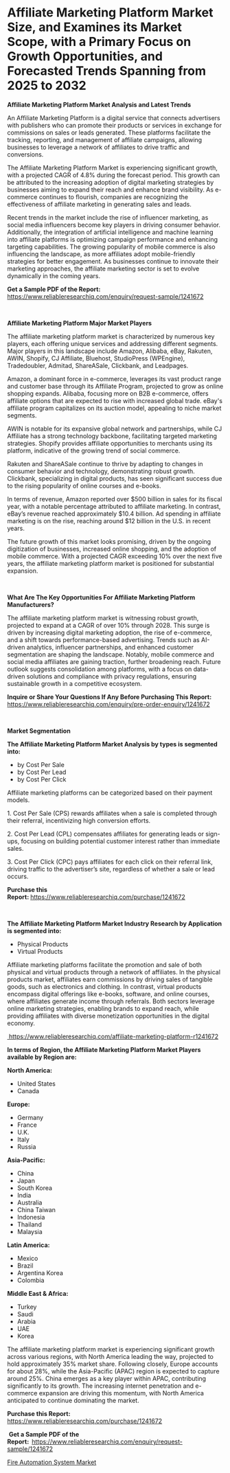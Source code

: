 <p><h1>Affiliate Marketing Platform Market Size, and Examines its Market Scope, with a Primary Focus on Growth Opportunities, and Forecasted Trends Spanning from 2025 to 2032</h1></p><p><strong>Affiliate Marketing Platform Market Analysis and Latest Trends</strong></p>
<p><p>An Affiliate Marketing Platform is a digital service that connects advertisers with publishers who can promote their products or services in exchange for commissions on sales or leads generated. These platforms facilitate the tracking, reporting, and management of affiliate campaigns, allowing businesses to leverage a network of affiliates to drive traffic and conversions.</p><p>The Affiliate Marketing Platform Market is experiencing significant growth, with a projected CAGR of 4.8% during the forecast period. This growth can be attributed to the increasing adoption of digital marketing strategies by businesses aiming to expand their reach and enhance brand visibility. As e-commerce continues to flourish, companies are recognizing the effectiveness of affiliate marketing in generating sales and leads.</p><p>Recent trends in the market include the rise of influencer marketing, as social media influencers become key players in driving consumer behavior. Additionally, the integration of artificial intelligence and machine learning into affiliate platforms is optimizing campaign performance and enhancing targeting capabilities. The growing popularity of mobile commerce is also influencing the landscape, as more affiliates adopt mobile-friendly strategies for better engagement. As businesses continue to innovate their marketing approaches, the affiliate marketing sector is set to evolve dynamically in the coming years.</p></p>
<p><strong>Get a Sample PDF of the Report:&nbsp;</strong> <a href="https://www.reliableresearchiq.com/enquiry/request-sample/1241672?utm_campaign=3349&utm_medium=2&utm_source=Github&utm_content=ia&utm_term=10032025&utm_id=affiliate-marketing-platform">https://www.reliableresearchiq.com/enquiry/request-sample/1241672</a></p>
<p>&nbsp;</p>
<p><strong>Affiliate Marketing Platform Major Market Players</strong></p>
<p><p>The affiliate marketing platform market is characterized by numerous key players, each offering unique services and addressing different segments. Major players in this landscape include Amazon, Alibaba, eBay, Rakuten, AWIN, Shopify, CJ Affiliate, Bluehost, StudioPress (WPEngine), Tradedoubler, Admitad, ShareASale, Clickbank, and Leadpages.</p><p>Amazon, a dominant force in e-commerce, leverages its vast product range and customer base through its Affiliate Program, projected to grow as online shopping expands. Alibaba, focusing more on B2B e-commerce, offers affiliate options that are expected to rise with increased global trade. eBay's affiliate program capitalizes on its auction model, appealing to niche market segments.</p><p>AWIN is notable for its expansive global network and partnerships, while CJ Affiliate has a strong technology backbone, facilitating targeted marketing strategies. Shopify provides affiliate opportunities to merchants using its platform, indicative of the growing trend of social commerce.</p><p>Rakuten and ShareASale continue to thrive by adapting to changes in consumer behavior and technology, demonstrating robust growth. Clickbank, specializing in digital products, has seen significant success due to the rising popularity of online courses and e-books.</p><p>In terms of revenue, Amazon reported over $500 billion in sales for its fiscal year, with a notable percentage attributed to affiliate marketing. In contrast, eBay’s revenue reached approximately $10.4 billion. Ad spending in affiliate marketing is on the rise, reaching around $12 billion in the U.S. in recent years.</p><p>The future growth of this market looks promising, driven by the ongoing digitization of businesses, increased online shopping, and the adoption of mobile commerce. With a projected CAGR exceeding 10% over the next five years, the affiliate marketing platform market is positioned for substantial expansion.</p></p>
<p>&nbsp;</p>
<p><strong>What Are The Key Opportunities For Affiliate Marketing Platform Manufacturers?</strong></p>
<p><p>The affiliate marketing platform market is witnessing robust growth, projected to expand at a CAGR of over 10% through 2028. This surge is driven by increasing digital marketing adoption, the rise of e-commerce, and a shift towards performance-based advertising. Trends such as AI-driven analytics, influencer partnerships, and enhanced customer segmentation are shaping the landscape. Notably, mobile commerce and social media affiliates are gaining traction, further broadening reach. Future outlook suggests consolidation among platforms, with a focus on data-driven solutions and compliance with privacy regulations, ensuring sustainable growth in a competitive ecosystem.</p></p>
<p><strong>Inquire or Share Your Questions If Any Before Purchasing This Report:</strong> <a href="https://www.reliableresearchiq.com/enquiry/pre-order-enquiry/1241672?utm_campaign=3349&utm_medium=2&utm_source=Github&utm_content=ia&utm_term=10032025&utm_id=affiliate-marketing-platform">https://www.reliableresearchiq.com/enquiry/pre-order-enquiry/1241672</a></p>
<p>&nbsp;</p>
<p><strong>Market Segmentation</strong></p>
<p><strong>The Affiliate Marketing Platform Market Analysis by types is segmented into:</strong></p>
<p><ul><li>by Cost Per Sale</li><li>by Cost Per Lead</li><li>by Cost Per Click</li></ul></p>
<p><p>Affiliate marketing platforms can be categorized based on their payment models. </p><p>1. Cost Per Sale (CPS) rewards affiliates when a sale is completed through their referral, incentivizing high conversion efforts. </p><p>2. Cost Per Lead (CPL) compensates affiliates for generating leads or sign-ups, focusing on building potential customer interest rather than immediate sales. </p><p>3. Cost Per Click (CPC) pays affiliates for each click on their referral link, driving traffic to the advertiser’s site, regardless of whether a sale or lead occurs.</p></p>
<p><strong>Purchase this Report:&nbsp;</strong><a href="https://www.reliableresearchiq.com/purchase/1241672?utm_campaign=3349&utm_medium=2&utm_source=Github&utm_content=ia&utm_term=10032025&utm_id=affiliate-marketing-platform">https://www.reliableresearchiq.com/purchase/1241672</a></p>
<p>&nbsp;</p>
<p><strong>The Affiliate Marketing Platform Market Industry Research by Application is segmented into:</strong></p>
<p><ul><li>Physical Products</li><li>Virtual Products</li></ul></p>
<p><p>Affiliate marketing platforms facilitate the promotion and sale of both physical and virtual products through a network of affiliates. In the physical products market, affiliates earn commissions by driving sales of tangible goods, such as electronics and clothing. In contrast, virtual products encompass digital offerings like e-books, software, and online courses, where affiliates generate income through referrals. Both sectors leverage online marketing strategies, enabling brands to expand reach, while providing affiliates with diverse monetization opportunities in the digital economy.</p></p>
<p><a href="https://www.reliableresearchiq.com/affiliate-marketing-platform-r1241672?utm_campaign=3349&utm_medium=2&utm_source=Github&utm_content=ia&utm_term=10032025&utm_id=affiliate-marketing-platform">&nbsp;https://www.reliableresearchiq.com/affiliate-marketing-platform-r1241672</a></p>
<p><strong>In terms of Region, the Affiliate Marketing Platform Market Players available by Region are:</strong></p>
<p>
    <p> <strong> North America: </strong>
        <ul>
            <li>United States</li>
            <li>Canada</li>
        </ul>
        </p> 
    <p> <strong> Europe: </strong>
        <ul>
            <li>Germany</li>
            <li>France</li>
            <li>U.K.</li>
            <li>Italy</li>
            <li>Russia</li>
        </ul>
        </p> 
    <p> <strong> Asia-Pacific: </strong>
        <ul>
            <li>China</li>
            <li>Japan</li>
            <li>South Korea</li>
            <li>India</li>
            <li>Australia</li>
            <li>China Taiwan</li>
            <li>Indonesia</li>
            <li>Thailand</li>
            <li>Malaysia</li>
        </ul>
        </p> 
    <p> <strong> Latin America: </strong>
        <ul>
            <li>Mexico</li>
            <li>Brazil</li>
            <li>Argentina Korea</li>
            <li>Colombia</li>
        </ul>
        </p> 
    <p> <strong> Middle East & Africa: </strong>
        <ul>
            <li>Turkey</li>
            <li>Saudi</li>
            <li>Arabia</li>
            <li>UAE</li>
            <li>Korea</li>
        </ul>
    </p>
    </p>
<p><p>The affiliate marketing platform market is experiencing significant growth across various regions, with North America leading the way, projected to hold approximately 35% market share. Following closely, Europe accounts for about 28%, while the Asia-Pacific (APAC) region is expected to capture around 25%. China emerges as a key player within APAC, contributing significantly to its growth. The increasing internet penetration and e-commerce expansion are driving this momentum, with North America anticipated to continue dominating the market.</p></p>
<p><strong>Purchase this Report: </strong><a href="https://www.reliableresearchiq.com/purchase/1241672?utm_campaign=3349&utm_medium=2&utm_source=Github&utm_content=ia&utm_term=10032025&utm_id=affiliate-marketing-platform">https://www.reliableresearchiq.com/purchase/1241672</a></p>
<p>&nbsp;<strong>Get a Sample PDF of the Report:&nbsp;&nbsp;</strong><a href="https://www.reliableresearchiq.com/enquiry/request-sample/1241672?utm_campaign=3349&utm_medium=2&utm_source=Github&utm_content=ia&utm_term=10032025&utm_id=affiliate-marketing-platform">https://www.reliableresearchiq.com/enquiry/request-sample/1241672</a></p>
<p><strong></strong></p>
<p><p><a href="https://github.com/guleealhani/Market-Research-Report-List-1/blob/main/fire-automation-system-market.md?utm_campaign=3349&utm_medium=2&utm_source=Github&utm_content=ia&utm_term=10032025&utm_id=affiliate-marketing-platform">Fire Automation System Market</a></p></p>
